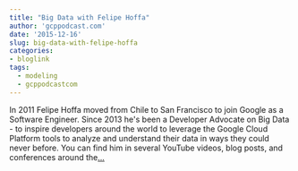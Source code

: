 ```yaml
---
title: "Big Data with Felipe Hoffa"
author: 'gcppodcast.com'
date: '2015-12-16'
slug: big-data-with-felipe-hoffa
categories:
- bloglink
tags:
  - modeling
  - gcppodcastcom
---
```


In 2011 Felipe Hoffa moved from Chile to San Francisco to join Google as a Software Engineer. Since 2013 he's been a Developer Advocate on Big Data - to inspire developers around the world to leverage the Google Cloud Platform tools to analyze and understand their data in ways they could never before. You can find him in several YouTube videos, blog posts, and conferences around the[... <i class="fas fa-external-link-alt"></i>](https://www.gcppodcast.com/post/episode-8-big-data-with-felipe-hoffa/)

